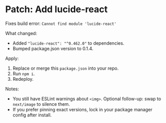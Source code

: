 # Patch: Add lucide-react

Fixes build error:
`Cannot find module 'lucide-react'`

What changed:
- Added `"lucide-react": "^0.462.0"` to dependencies.
- Bumped package.json version to 0.1.4.

Apply:
1) Replace or merge this `package.json` into your repo.
2) Run `npm i`.
3) Redeploy.

Notes:
- You still have ESLint warnings about `<img>`. Optional follow-up: swap to `next/image` to silence them.
- If you prefer pinning exact versions, lock in your package manager config after install.
